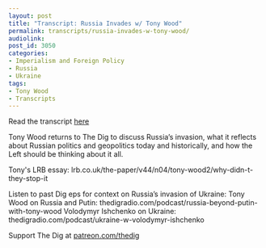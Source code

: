 ```yaml
---
layout: post
title: "Transcript: Russia Invades w/ Tony Wood"
permalink: transcripts/russia-invades-w-tony-wood/
audiolink: 
post_id: 3050
categories:
- Imperialism and Foreign Policy
- Russia
- Ukraine
tags: 
- Tony Wood
- Transcripts
---
```


Read the transcript [here](https://jacobinmag.com/2022/03/russia-ukraine-putin-nato-us-war-empire)

Tony Wood returns to The Dig to discuss Russia’s invasion, what it reflects about Russian politics and geopolitics today and historically, and how the Left should be thinking about it all.

Tony's LRB essay: lrb.co.uk/the-paper/v44/n04/tony-wood2/why-didn-t-they-stop-it

Listen to past Dig eps for context on Russia’s invasion of Ukraine:
Tony Wood on Russia and Putin: thedigradio.com/podcast/russia-beyond-putin-with-tony-wood
Volodymyr Ishchenko on Ukraine: thedigradio.com/podcast/ukraine-w-volodymyr-ishchenko

Support The Dig at [patreon.com/thedig](patreon.com/thedig)